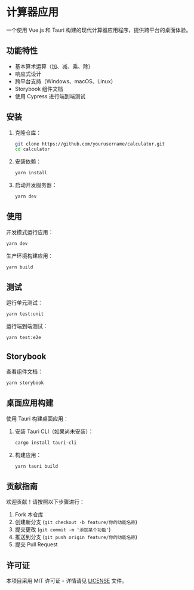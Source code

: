 # 计算器应用

一个使用 Vue.js 和 Tauri 构建的现代计算器应用程序，提供跨平台的桌面体验。

## 功能特性

- 基本算术运算（加、减、乘、除）
- 响应式设计
- 跨平台支持（Windows、macOS、Linux）
- Storybook 组件文档
- 使用 Cypress 进行端到端测试

## 安装

1. 克隆仓库：

   ```bash
   git clone https://github.com/yourusername/calculator.git
   cd calculator
   ```

2. 安装依赖：

   ```bash
   yarn install
   ```

3. 启动开发服务器：

   ```bash
   yarn dev
   ```

## 使用

开发模式运行应用：

```bash
yarn dev
```

生产环境构建应用：

```bash
yarn build
```

## 测试

运行单元测试：

```bash
yarn test:unit
```

运行端到端测试：

```bash
yarn test:e2e
```

## Storybook

查看组件文档：

```bash
yarn storybook
```

## 桌面应用构建

使用 Tauri 构建桌面应用：

1. 安装 Tauri CLI（如果尚未安装）：

   ```bash
   cargo install tauri-cli
   ```

2. 构建应用：

   ```bash
   yarn tauri build
   ```

## 贡献指南

欢迎贡献！请按照以下步骤进行：

1. Fork 本仓库
2. 创建新分支 (`git checkout -b feature/你的功能名称`)
3. 提交更改 (`git commit -m '添加某个功能'`)
4. 推送到分支 (`git push origin feature/你的功能名称`)
5. 提交 Pull Request

## 许可证

本项目采用 MIT 许可证 - 详情请见 [LICENSE](LICENSE) 文件。
